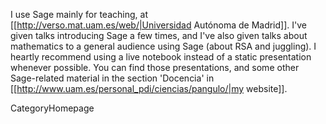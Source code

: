 I use Sage mainly for teaching, at [[http://verso.mat.uam.es/web/|Universidad Autónoma de Madrid]]. I've given talks introducing Sage a few times, and I've also given talks about mathematics to a general audience using Sage (about RSA and juggling). I heartly recommend using a live notebook instead of a static presentation whenever possible. You can find those presentations, and some other Sage-related material in the section 'Docencia' in [[http://www.uam.es/personal_pdi/ciencias/pangulo/|my website]].

CategoryHomepage
